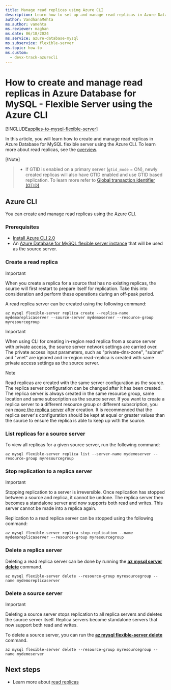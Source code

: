 ```yaml
---
title: Manage read replicas using Azure CLI
description: Learn how to set up and manage read replicas in Azure Database for MySQL - Flexible Server by using the Azure CLI.
author: VandhanaMehta
ms.author: vamehta
ms.reviewer: maghan
ms.date: 06/18/2024
ms.service: azure-database-mysql
ms.subservice: flexible-server
ms.topic: how-to
ms.custom:
  - devx-track-azurecli
---
```


# How to create and manage read replicas in Azure Database for MySQL - Flexible Server using the Azure CLI

[!INCLUDE[applies-to-mysql-flexible-server](../includes/applies-to-mysql-flexible-server.md)]

In this article, you will learn how to create and manage read replicas in Azure Database for MySQL flexible server using the Azure CLI. To learn more about read replicas, see the [overview](concepts-read-replicas.md).

[!Note]
>
> * If GTID is enabled on a primary server (`gtid_mode` = ON), newly created replicas will also have GTID enabled and use GTID based replication. To learn more refer to [Global transaction identifier (GTID)](concepts-read-replicas.md#global-transaction-identifier-gtid)

## Azure CLI

You can create and manage read replicas using the Azure CLI.

### Prerequisites

- [Install Azure CLI 2.0](/cli/azure/install-azure-cli)
- An [Azure Database for MySQL flexible server instance](quickstart-create-server-cli.md) that will be used as the source server.

### Create a read replica

> [!IMPORTANT]
>When you create a replica for a source that has no existing replicas, the source will first restart to prepare itself for replication. Take this into consideration and perform these operations during an off-peak period.

A read replica server can be created using the following command:

```azurecli-interactive
az mysql flexible-server replica create --replica-name mydemoreplicaserver --source-server mydemoserver --resource-group myresourcegroup
```

> [!IMPORTANT]
>When using CLI for creating in-region read replica from a source server with private access, the source server network settings are carried over. The private access input parameters, such as "private-dns-zone", "subnet" and "vnet" are ignored and in-region read-replica is created with same private access settings as the source server.

> [!NOTE]
> Read replicas are created with the same server configuration as the source. The replica server configuration can be changed after it has been created. The replica server is always created in the same resource group, same location and same subscription as the source server. If you want to create a replica server to a different resource group or different subscription, you can [move the replica server](/azure/azure-resource-manager/management/move-resource-group-and-subscription) after creation. It is recommended that the replica server's configuration should be kept at equal or greater values than the source to ensure the replica is able to keep up with the source.


### List replicas for a source server

To view all replicas for a given source server, run the following command:

```azurecli-interactive
az mysql flexible-server replica list --server-name mydemoserver --resource-group myresourcegroup
```

### Stop replication to a replica server

> [!IMPORTANT]
>Stopping replication to a server is irreversible. Once replication has stopped between a source and replica, it cannot be undone. The replica server then becomes a standalone server and now supports both read and writes. This server cannot be made into a replica again.

Replication to a read replica server can be stopped using the following command:

```azurecli-interactive
az mysql flexible-server replica stop-replication --name mydemoreplicaserver --resource-group myresourcegroup
```

### Delete a replica server

Deleting a read replica server can be done by running the **[az mysql server delete](/cli/azure/mysql/server)** command.

```azurecli-interactive
az mysql flexible-server delete --resource-group myresourcegroup --name mydemoreplicaserver
```

### Delete a source server

> [!IMPORTANT]
>Deleting a source server stops replication to all replica servers and deletes the source server itself. Replica servers become standalone servers that now support both read and writes.

To delete a source server, you can run the **[az mysql flexible-server delete](/cli/azure/mysql/flexible-server)** command.

```azurecli-interactive
az mysql flexible-server delete --resource-group myresourcegroup --name mydemoserver
```

## Next steps

- Learn more about [read replicas](concepts-read-replicas.md)
